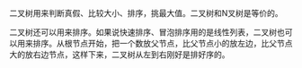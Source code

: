 二叉树用来判断真假、比较大小、排序，挑最大值。二叉树和N叉树是等价的。

二叉树还可以用来排序。如果说快速排序、冒泡排序用的是线性列表，二叉树也可以用来排序。从根节点开始，把一个数放父节点，比父节点小的放左边，比父节点大的放右边节点，这样下来，二叉树从左到右刚好是排好序的。


